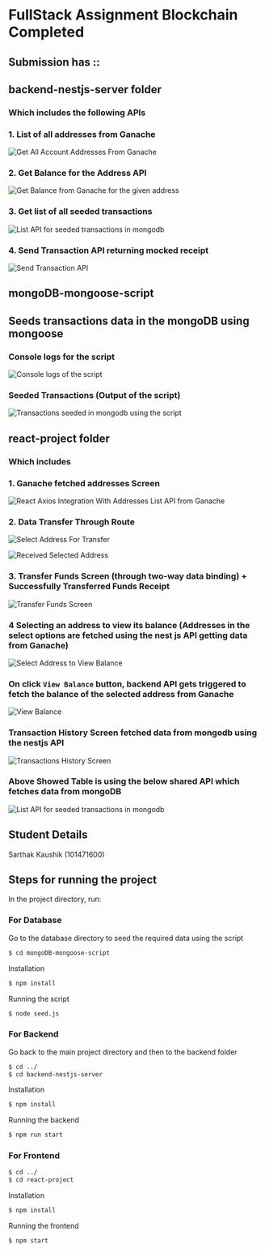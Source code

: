 # FullStack Assignment Blockchain Completed

## Submission has ::

## backend-nestjs-server folder

### Which includes the following APIs

### 1. List of all addresses from Ganache
  ![Get All Account Addresses From Ganache](./images/getAllAccountAddresses.png)

### 2. Get Balance for the Address API
  ![Get Balance from Ganache for the given address](./images/getBalanceForAccountAddress.png)

### 3. Get list of all seeded transactions
  ![List API for seeded transactions in mongodb](./images/listAPI_for_seeded_transactions_in_mongodb.png)

### 4. Send Transaction API returning mocked receipt
  ![Send Transaction API](./images/sendTransactionAPIWithStaticMockedReceiptResponse.png)
         

## mongoDB-mongoose-script

## Seeds transactions data in the mongoDB using mongoose

### Console logs for the script
![Console logs of the script](./images/mongoDB-mongoose-script-console-logs.png)

### Seeded Transactions (Output of the script)
![Transactions seeded in mongodb using the script](./images/SeededTransactionsData.png)



## react-project folder

### Which includes

### 1. Ganache fetched addresses Screen
  ![React Axios Integration With Addresses List API from Ganache](./images/ReactAxiosIntegrationWithAddressesListAPIFromGanache.png)

### 2. Data Transfer Through Route
  ![Select Address For Transfer](./images/SelectAddressForTransfer.png)

  ![Received Selected Address](./images/ReceivedSelectedGanacheAddressThroughTheRoute.png)

### 3. Transfer Funds Screen (through two-way data binding) + Successfully Transferred Funds Receipt
  ![Transfer Funds Screen](./images/TransferFundsScreen.png)

### 4 Selecting an address to view its balance (Addresses in the select options are fetched using the nest js API getting data from Ganache)
  ![Select Address to View Balance](./images/SelectAddressToViewBalance.png)

### On click ``View Balance`` button, backend API gets triggered to fetch the balance of the selected address from Ganache
  ![View Balance](./images/FetchesBalanceForTheSelectedAddress.png)

### Transaction History Screen fetched data from mongodb using the nestjs API
  ![Transactions History Screen](./images/transactionsScreenUsingAPI_fetching_mongo_seeded_data.png)

###  Above Showed Table is using the below shared API which fetches data from mongoDB
  ![List API for seeded transactions in mongodb](./images/listAPI_for_seeded_transactions_in_mongodb.png)


## Student Details

Sarthak Kaushik (101471600)


## Steps for running the project

In the project directory, run:

### For Database

Go to the database directory to seed the required data using the script

```bash
$ cd mongoDB-mongoose-script
```

Installation

```bash
$ npm install
```

Running the script

```bash
$ node seed.js
```


### For Backend

Go back to the main project directory and then to the backend folder

```bash
$ cd ../
$ cd backend-nestjs-server
```

Installation

```bash
$ npm install
```

Running the backend

```bash
$ npm run start
```


### For Frontend

```bash
$ cd ../
$ cd react-project
```

Installation

```bash
$ npm install
```

Running the frontend

```bash
$ npm start
```
